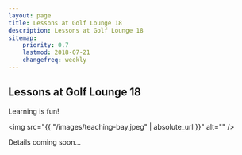 ```yaml
---
layout: page
title: Lessons at Golf Lounge 18
description: Lessons at Golf Lounge 18
sitemap:
    priority: 0.7
    lastmod: 2018-07-21
    changefreq: weekly
---
```

## Lessons at Golf Lounge 18

Learning is fun!

<img src="{{ "/images/teaching-bay.jpeg" | absolute_url }}" alt="" />


Details coming soon...
